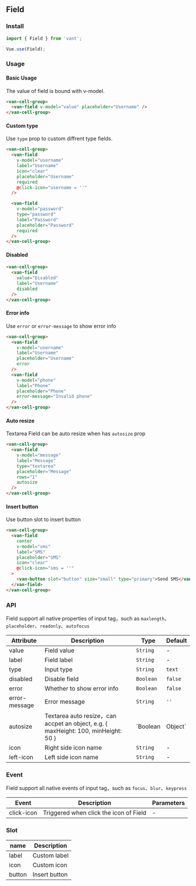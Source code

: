 ## Field

### Install
``` javascript
import { Field } from 'vant';

Vue.use(Field);
```

### Usage

#### Basic Usage
The value of field is bound with v-model.

```html
<van-cell-group>
  <van-field v-model="value" placeholder="Username" />
</van-cell-group>
```

#### Custom type
Use `type` prop to custom diffrent type fields.

```html
<van-cell-group>
  <van-field
    v-model="username"
    label="Username"
    icon="clear"
    placeholder="Username"
    required
    @click-icon="username = ''"
  />

  <van-field
    v-model="password"
    type="password"
    label="Password"
    placeholder="Password"
    required
  />
</van-cell-group>
```

#### Disabled

```html
<van-cell-group>
  <van-field
    value="Disabled"
    label="Username"
    disabled
  />
</van-cell-group>
```

#### Error info
Use `error` or `error-message` to show error info

```html
<van-cell-group>
  <van-field
    v-model="username"
    label="Username"
    placeholder="Username"
    error
  />
  <van-field
    v-model="phone"
    label="Phone"
    placeholder="Phone"
    error-message="Invalid phone"
  />
</van-cell-group>
```

#### Auto resize
Textarea Field can be auto resize when has `autosize` prop

```html
<van-cell-group>
  <van-field
    v-model="message"
    label="Message"
    type="textarea"
    placeholder="Message"
    rows="1"
    autosize
  />
</van-cell-group>
```

#### Insert button
Use button slot to insert button

```html
<van-cell-group>
  <van-field
    center
    v-model="sms"
    label="SMS"
    placeholder="SMS"
    icon="clear"
    @click-icon="sms = ''"
  >
    <van-button slot="button" size="small" type="primary">Send SMS</van-button>
  </van-field>
</van-cell-group>
```

### API
Field support all native properties of input tag，such as `maxlength`、`placeholder`、`readonly`、`autofocus`

| Attribute | Description | Type | Default |
|-----------|-----------|-----------|-------------|
| value | Field value | `String` | - |
| label | Field label | `String` | - |
| type | Input type | `String` | `text` |
| disabled | Disable field | `Boolean` | `false` |
| error | Whether to show error info | `Boolean` | `false` |
| error-message | Error message | `String` | `''` |
| autosize | Textarea auto resize，can accpet an object, e.g. { maxHeight: 100, minHeight: 50 } | `Boolean | Object` | `false` |
| icon | Right side icon name | `String` | - |
| left-icon | Left side icon name | `String` | - |

### Event
Field support all native events of input tag，such as `focus`、`blur`、`keypress`

| Event | Description | Parameters |
|-----------|-----------|-----------|
| click-icon | Triggered when click the icon of Field | - |

### Slot

| name | Description |
|-----------|-----------|
| label | Custom label |
| icon | Custom icon |
| button | Insert button |
